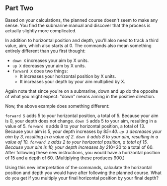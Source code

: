 ## Part Two

Based on your calculations, the planned course doesn't seem to make any sense. You find the submarine manual and discover that the process is actually slightly more complicated.

In addition to horizontal position and depth, you'll also need to track a third value, aim, which also starts at 0. The commands also mean something entirely different than you first thought:

- `down X` increases your aim by X units.
- `up X` decreases your aim by X units.
- `forward X` does two things:
  - It increases your horizontal position by X units.
  - It increases your depth by your aim multiplied by X.

Again note that since you're on a submarine, down and up do the opposite of what you might expect: "down" means aiming in the positive direction.

Now, the above example does something different:

`forward 5` adds 5 to your horizontal position, a total of 5. Because your aim is 0, your depth does not change.
`down 5` adds 5 to your aim, resulting in a value of 5.
`forward 8` adds 8 to your horizontal position, a total of 13. Because your aim is 5, your depth increases by 8*5=40.
`up 3` decreases your aim by 3, resulting in a value of 2.
`down 8` adds 8 to your aim, resulting in a value of 10.
`forward 2` adds 2 to your horizontal position, a total of 15. Because your aim is 10, your depth increases by 2*10=20 to a total of 60.
After following these new instructions, you would have a horizontal position of 15 and a depth of 60. (Multiplying these produces 900.)

Using this new interpretation of the commands, calculate the horizontal position and depth you would have after following the planned course. What do you get if you multiply your final horizontal position by your final depth?

